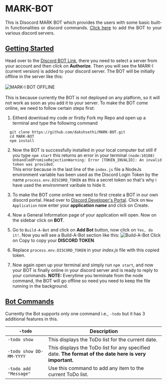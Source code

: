 # MARK-BOT
<p align="justify">
This is Disocord MARK BOT which provides the users with some basic built-in functionalities or discord commands. <a href='https://discord.com/api/oauth2/authorize?client_id=842340656831135754&permissions=0&scope=bot'>Click here</a> to add the BOT to your various discord servers.
</p>

## [Getting Started](#started)
Head over to the [Discord BOT Link](https://discord.com/api/oauth2/authorize?client_id=842340656831135754&permissions=0&scope=bot), there you need to select a server from your account and then click on **Authorize**. Then you will see the MARK-I (current version) is added to your discord server. The BOT will be initially offline in the server like this:
<br><br>
![MARK-I BOT OFFLINE](https://firebasestorage.googleapis.com/v0/b/discord-bot-27096.appspot.com/o/MARK-I%20BOT%20OFFLINE.JPG?alt=media&token=f21a6fc5-1c5d-4e6b-b8f1-29b63bd0186a)
<br><br>
This is because currently the BOT is not deployed on any platform, so it will not work as soon as you add it to your server. To make the BOT come online, we need to follow certain steps first:
1. Eitherd download my code or firstly Fork my Repo and open up a terminal and type the following command
  ```
    git clone https://github.com/dakshsethi/MARK-BOT.git
    cd MARK-BOT
    npm install
  ```
2. Now the BOT is successfully installed in your local computer but still if you type `npm start` this returns an error in your terminal
`(node:10108) UnhandledPromiseRejectionWarning: Error [TOKEN_INVALID]: An invalid token was provided.` <br>
  This error because in the last line of the `index.js` file a NodeJs environment variable has been used as the Discord Login Token by the name `process.env.DISCORD_TOKEN` as this a secret token so that's why i have used the environment varibale to hide it.
  
3. To make the BOT come online we need to first create a BOT in our own disocrd portal. Head over to [Discord Developer's Portal](https://discord.com/developers/). Click on `New Application` now enter your **application name** and click on Create.
4. Now a General Information page of your application will open. Now on the sidebar click on **BOT**.
5. Go to `Build-A-Bot` and click on **Add Bot** button, now click on `Yes, do it!`. Now you will see a Build-A-Bot section like this:
![Build-A-Bot](https://firebasestorage.googleapis.com/v0/b/discord-bot-27096.appspot.com/o/Build-A-Bot.JPG?alt=media&token=4af3e643-8c24-4e00-aed0-9a7676e49417)
Click on Copy to copy your **DISCORD TOKEN**.
6. Replace `process.env.DISCORD_TOKEN` in your *index.js* file with this copied token.
7. Now again open up your terminal and simply run `npm start`, and now your BOT is finally online in your discord server and is ready to reply to your commands. **NOTE:** Everytime you terminate from the node command, the BOT will go offline so need you need to keep the file running in the background.


## [Bot Commands](#commands)
Currently the Bot supports only one command i.e., `-todo` but it has 3 additional features in this.
<table>
<thead>
  <tr>
    <th><code>-todo</code></th>
    <th>Description</th>
  </tr>
</thead>
<tbody>
  <tr>
    <td><code>-todo show</code></td>
    <td>
      This displays the ToDo list for the current date.
    </td>
  </tr>
  <tr>
    <td><code>-todo show DD-MM-YYYY</code></td>
    <td>
      This displays the ToDo list for any specified date. <b>The format of the date here is very important.</b> 
    </td>
  </tr>
  <tr>
    <td><code>-todo add "Message"</code></td>
    <td>Use this command to add any item to the current ToDo list.</td>
  </tr>
</tbody>
</table>
              






























